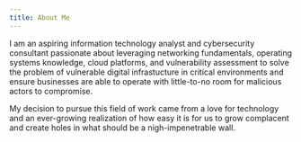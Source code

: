 ```yaml
---
title: About Me
---
```


I am an aspiring information technology analyst and cybersecurity consultant passionate about leveraging networking fundamentals, operating systems knowledge, cloud platforms, and vulnerability assessment to solve the problem of vulnerable digital infrastucture in critical environments and ensure businesses are able to operate with little-to-no room for malicious actors to compromise.

My decision to pursue this field of work came from a love for technology and an ever-growing realization of how easy it is for us to grow complacent and create holes in what should be a nigh-impenetrable wall. 
